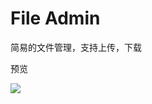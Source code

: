# File Admin

简易的文件管理，支持上传，下载

预览

![](https://cdn.jsdelivr.net/gh/mouday/img/2024/05/31/ksocfvg.png)